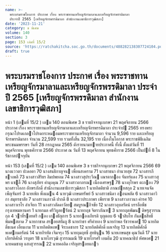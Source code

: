 ```yaml
---
name: >-
  พระบรมราชโองการ ประกาศ เรื่อง พระราชทานเหรียญจักรมาลาและเหรียญจักรพรรดิมาลา
  ประจำปี 2565 [เหรียญจักรพรรดิมาลา สำนักงานเลขาธิการวุฒิสภา]
date: '2023-11-21'
category: ข พิเศษ
volume: 140
section: 3
page: 153 เล่มที่ 15/2
source: 'https://ratchakitcha.soc.go.th/documents/488282138307724104.pdf'
draft: true
---
```


# พระบรมราชโองการ ประกาศ เรื่อง พระราชทานเหรียญจักรมาลาและเหรียญจักรพรรดิมาลา ประจำปี 2565 [เหรียญจักรพรรดิมาลา สำนักงานเลขาธิการวุฒิสภา]

หน้า 1 (เลมที่ 15/2 ) เลม 140 ตอนพิเศษ 3 ข ราชกิจจานุเบกษา 21 พฤศจิกายน 2566 ประกาศ เรื่อง พระราชทานเหรียญจักรมาลาและเหรียญจักรพรรดิมาลา ประจําป 2565 ทรงพระกรุณาโปรดเกลาโปรดกระหมอมพระราชทานเหรียญจักรมาลา จํานวน 9,596 ราย และเหรียญจักรพรรดิมาลา จํานวน 22,599 ราย รวมทั้งสิ้น 32,195 ราย เนื่องในโอกาส พระราชพิธีเฉลิมพระชนมพรรษา วันที่ 28 กรกฎาคม 2565 ดังรายนามทายประกาศนี้ ทั้งนี้ ตั้งแต่วันที่ 11 พฤศจิกายน พุทธศักราช 2566 ประกาศ ณ วันที่ 13 พฤศจิกายน พุทธศักราช 2566 เป็นปที่ 8 ในรัชกาลปจจุบัน

หน้า 153 (เลมที่ 15/2 ) เลม 140 ตอนพิเศษ 3 ข ราชกิจจานุเบกษา 21 พฤศจิกายน 2566 69 นางแววตา ปะดอตา 70 นางสนธิกาญจน เพื่อนสงคราม 71 นางสาธนา อํานวยสุข 72 นางสารภี ชางพลี 73 นางสาวสิริธร ลิมปพยอม 74 นางสาวสุประวีณ เณรตากอง จันทร์แดง 75 นางสาวสุพร แซลี้ 76 นางสุภัทร คํามุงคุณ 77 นางสาวอาภรณ เนื่องเศรษฐ 78 นางอุไรพร ตะกอง 79 นางสาวโอภา อักษรภักดิ์ สํานักงานเลขาธิการวุฒิสภา 1 นายกิตติชาติ ภาณปยสกุล 2 นายเจนจัด เพ็ญจันทร์ 3 นายเพิก พึ่งแมน 4 นายวุฒิ เกษมทรัพย์ 5 นางสาวชนิดา ออนพลัด 6 นางสาวดาวิกา สมุทรธาลัย 7 นางสาวนภาวดี ปากดี 8 นางสาวประภาพร เพียราช 9 นางสาวภาวนา คํารศ 10 นางสาวเรไร ลําเจียก 11 นางสาวลัดดาวัลย สมบูรณกิจชัย 12 นางสาวอุบลรัตน์ บรรลือพืช กรุงเทพมหานคร 1 นายกมล ศรีวิบูลยรัตน์ 2 นายกฤช จิตราภัณฑ 3 นายกฤตพัฒน ดิษฐสุวรรณกุล 4 วาที่รอยตรี กอง เกงธัญการ 5 นายกองเกียรติ บุญตอบ 6 จาสิบโท กันตธสิทธิ์ พิมพสอาด 7 นายกาชาด สรอยสยัมภู 8 นายกําธร ศรีคํายอง 9 นายกําพล รัชวรพงศ 10 นายกิตติ์ธเนศ เอี่ยมงาม 11 นายกิตติพงษ จิระเดชากร 12 นายกิตติศักดิ์ ผลเจริญ 13 นายกิตติศักดิ์ พงศกมลรัตน์ 14 นายกิรทัต เจิมจรุง 15 นายกุมฤทธิ์ สุทธินุน 16 นายเกษมสุข คุณวันดี 17 นายเกียรติศักดิ์ วรบุตร 18 นายไกรวุฒิ สุวรรณมณี 19 นายไกรศรี เอมอิ่ม 20 นายคณาธิป หัศพงศ 21 นายคมชาญ แสงสุวรรณ 22 นายคอลิด เจริญสรอยแกว
